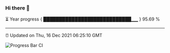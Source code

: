 ### Hi there 👋

⏳ Year progress { ████████████████████████████▁▁ } 95.69 %

---

⏰ Updated on Thu, 16 Dec 2021 06:25:10 GMT

![Progress Bar CI](https://github.com/ZhaoGui/ZhaoGui/workflows/Progress%20Bar%20CI/badge.svg)
